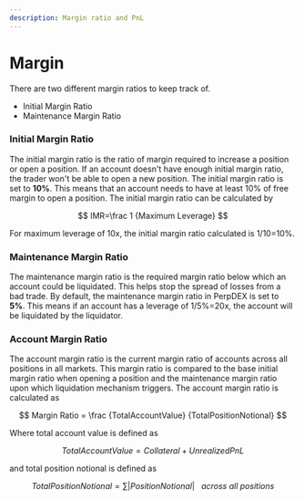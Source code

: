 ```yaml
---
description: Margin ratio and PnL
---
```


# Margin

There are two different margin ratios to keep track of.&#x20;

* Initial Margin Ratio
* Maintenance Margin Ratio

### Initial Margin Ratio

The initial margin ratio is the ratio of margin required to increase a position or open a position. If an account doesn't have enough initial margin ratio, the trader won't be able to open a new position. The initial margin ratio is set to **10%**. This means that an account needs to have at least 10% of free margin to open a position. The initial margin ratio can be calculated by

$$
IMR=\frac 1 {Maximum Leverage}
$$

For maximum leverage of 10x, the initial margin ratio calculated is 1/10=10%.

### Maintenance Margin Ratio

The maintenance margin ratio is the required margin ratio below which an account could be liquidated. This helps stop the spread of losses from a bad trade. By default, the maintenance margin ratio in PerpDEX is set to **5%**. This means if an account has a leverage of 1/5%=20x, the account will be liquidated by the liquidator.



### Account Margin Ratio

The account margin ratio is the current margin ratio of accounts across all positions in all markets. This margin ratio is compared to the base initial margin ratio when opening a position and the maintenance margin ratio upon which liquidation mechanism triggers. The account margin ratio is calculated as&#x20;

$$
Margin Ratio = \frac {TotalAccountValue} {TotalPositionNotional}
$$

​Where total account value is defined as

$$
Total Account Value=Collateral + Unrealized PnL
$$

​and total position notional is defined as

$$
Total Position Notional= \sum|PositionNotional| \ \ \ across \ all \ positions
$$
